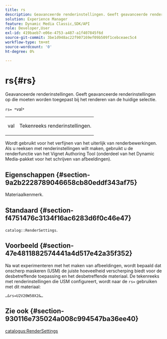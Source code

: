 ```yaml
---
title: rs
description: Geavanceerde renderinstellingen. Geeft geavanceerde renderinstellingen op die moeten worden toegepast bij het renderen van de huidige selectie.
solution: Experience Manager
feature: Dynamic Media Classic,SDK/API
role: Developer,User
exl-id: 419baeb7-e06e-4753-a487-a1f407845f6d
source-git-commit: 3be1d948ac22f907169ef09b509f1cebceaec5c4
workflow-type: tm+mt
source-wordcount: '0'
ht-degree: 0%

---
```


# rs{#rs}

Geavanceerde renderinstellingen. Geeft geavanceerde renderinstellingen op die moeten worden toegepast bij het renderen van de huidige selectie.

`rs= *`val`*`

<table id="simpletable_4B028996E5824FC18B9749D1A6A3C2E3"> 
 <tr class="strow"> 
  <td class="stentry"> <p><span class="varname"> val</span> </p> </td> 
  <td class="stentry"> <p>Tekenreeks renderinstellingen. </p></td> 
 </tr> 
</table>

Wordt gebruikt voor het verfijnen van het uiterlijk van renderbewerkingen. Als u reeksen met renderinstellingen wilt maken, gebruikt u de renderfunctie van het Vignet Authoring Tool (onderdeel van het Dynamic Media-pakket voor het schrijven van afbeeldingen).

## Eigenschappen {#section-9a2b2228789046658cb80eddf343af75}

Materiaalkenmerk.

## Standaard {#section-f4751476c3134f16ac6283d6f0c46e47}

`catalog::RenderSettings`.

## Voorbeeld {#section-47e4811882574441a4d517e42a35f352}

Na wat experimenteren met het maken van afbeeldingen, wordt bepaald dat onscherp maskeren (USM) de juiste hoeveelheid verscherping biedt voor de desbetreffende toepassing en het desbetreffende materiaal. De tekenreeks met renderinstellingen die USM configureert, wordt naar de `rs=` gebruiken met dit materiaal:

`…&rs=U2V20W50X2&…`

## Zie ook {#section-930116e735024a008c994547ba36ee40}

[catalogus:RenderSettings](../../../../../ir-api/material-cat/image-rendering-api-ref/c-ir-material-catalog/c-ir-material-data-reference/r-ir-rendersettings-dataref.md#reference-9ce753ae4096455eadcc12ac064de711)
